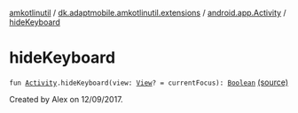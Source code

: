 [amkotlinutil](../../index.md) / [dk.adaptmobile.amkotlinutil.extensions](../index.md) / [android.app.Activity](index.md) / [hideKeyboard](./hide-keyboard.md)

# hideKeyboard

`fun `[`Activity`](https://developer.android.com/reference/android/app/Activity.html)`.hideKeyboard(view: `[`View`](https://developer.android.com/reference/android/view/View.html)`? = currentFocus): `[`Boolean`](https://kotlinlang.org/api/latest/jvm/stdlib/kotlin/-boolean/index.html) [(source)](https://github.com/adaptmobile-organization/amkotlinutil/tree/master/amkotlinutil/src/main/java/dk/adaptmobile/amkotlinutil/extensions/ActivityExtensions.kt#L17)

Created by Alex on 12/09/2017.

